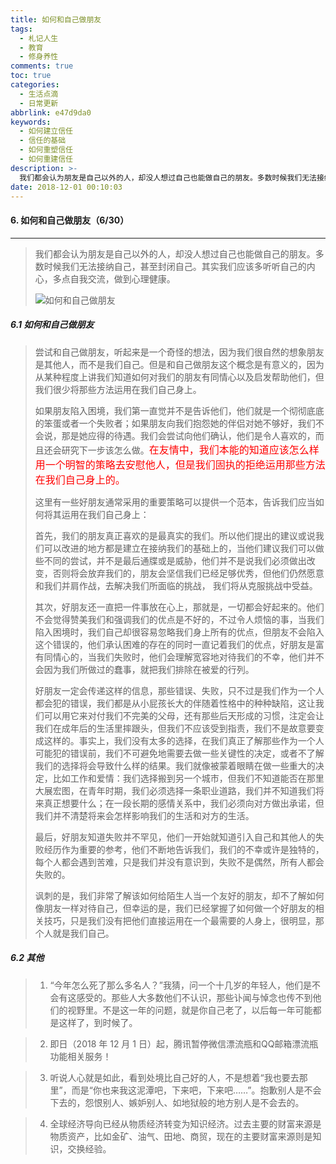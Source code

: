 ```yaml
---
title: 如何和自己做朋友
tags:
  - 札记人生
  - 教育
  - 修身养性
comments: true
toc: true
categories:
  - 生活点滴
  - 日常更新
abbrlink: e47d9da0
keywords:
  - 如何建立信任
  - 信任的基础
  - 如何重塑信任
  - 如何重建信任
description: >-
  我们都会认为朋友是自己以外的人，却没人想过自己也能做自己的朋友。多数时候我们无法接纳自己，甚至封闭自己。其实我们应该多听听自己的内心，多点自我交流，做到心理健康。
date: 2018-12-01 00:10:03
---
```

<script type="text/javascript" src="/js/src/bai.js"></script>

#### 6. 如何和自己做朋友（6/30）
---
> 我们都会认为朋友是自己以外的人，却没人想过自己也能做自己的朋友。多数时候我们无法接纳自己，甚至封闭自己。其实我们应该多听听自己的内心，多点自我交流，做到心理健康。
>
> ![如何和自己做朋友](https://wx2.sinaimg.cn/large/006tNbRwgy1fxqvdhpf1cj30z80n8dh1.jpg)

##### 6.1 如何和自己做朋友
> 尝试和自己做朋友，听起来是一个奇怪的想法，因为我们很自然的想象朋友是其他人，而不是我们自己。但是和自己做朋友这个概念是有意义的，因为从某种程度上讲我们知道如何对我们的朋友有同情心以及启发帮助他们，但我们很少将那些方法运用在我们自己身上。
>
> 如果朋友陷入困境，我们第一直觉并不是告诉他们，他们就是一个彻彻底底的笨蛋或者一个失败者；如果朋友向我们抱怨她的伴侣对她不够好，我们不会说，那是她应得的待遇。我们会尝试向他们确认，他们是令人喜欢的，而且还会研究下一步该怎么做。<font color="red" size=3>在友情中，我们本能的知道应该怎么样用一个明智的策略去安慰他人，但是我们固执的拒绝运用那些方法在我们自己身上的。</font>
>
> 这里有一些好朋友通常采用的重要策略可以提供一个范本，告诉我们应当如何将其运用在我们自己身上：
>
> 首先，我们的朋友真正喜欢的是最真实的我们。所以他们提出的建议或说我们可以改进的地方都是建立在接纳我们的基础上的，当他们建议我们可以做些不同的尝试，并不是最后通牒或是威胁，他们并不是说我们必须做出改变，否则将会放弃我们的，朋友会坚信我们已经足够优秀，但他们仍然愿意和我们并肩作战，去解决我们所面临的挑战， 我们将从克服挑战中受益。
>
> 其次，好朋友还一直把一件事放在心上，那就是，一切都会好起来的。他们不会觉得赞美我们和强调我们的优点是不好的，不过令人烦恼的事，当我们陷入困境时，我们自己却很容易忽略我们身上所有的优点，但朋友不会陷入这个错误的，他们承认困难的存在的同时一直记着我们的优点，好朋友是富有同情心的，当我们失败时，他们会理解宽容地对待我们的不幸，他们并不会因为我们所做过的蠢事，就把我们排除在被爱的行列。
>
> 好朋友一定会传递这样的信息，那些错误、失败，只不过是我们作为一个人都会犯的错误，我们都是从小屁孩长大的伴随着性格中的种种缺陷，这让我们可以用它来对付我们不完美的父母，还有那些后天形成的习惯，注定会让我们在成年后的生活里摔跟头，但我们不应该受到指责，我们不是故意要变成这样的。事实上，我们没有太多的选择，在我们真正了解那些作为一个人可能犯的错误前，我们不可避免地需要去做一些关键性的决定，或者不了解我们的选择将会导致什么样的结果。我们就像被蒙着眼睛在做一些重大的决定，比如工作和爱情：我们选择搬到另一个城市，但我们不知道能否在那里大展宏图，在青年时期，我们必须选择一条职业道路，我们并不知道我们将来真正想要什么；在一段长期的感情关系中，我们必须向对方做出承诺，但我们并不清楚将来会怎样影响我们的生活和对方的生活。
>
> 最后，好朋友知道失败并不罕见，他们一开始就知道引入自己和其他人的失败经历作为重要的参考，他们不断地告诉我们，我们的不幸或许是独特的，每个人都会遇到苦难，只是我们并没有意识到，失败不是偶然，所有人都会失败的。
>
> 讽刺的是，我们非常了解该如何给陌生人当一个友好的朋友，却不了解如何像朋友一样对待自己，但幸运的是，我们已经掌握了如何做一个好朋友的相关技巧，只是我们没有把他们直接运用在一个最需要的人身上，很明显，那个人就是我们自己。

##### 6.2 其他
> 1. “今年怎么死了那么多名人？”我猜，问一个十几岁的年轻人，他们是不会有这感受的。那些人大多数他们不认识，那些讣闻与悼念也传不到他们的视野里。不是这一年的问题，就是你自己老了，以后每一年可能都是这样了，到时候了。

> 2. 即日（2018 年 12 月 1 日）起，腾讯暂停微信漂流瓶和QQ邮箱漂流瓶功能相关服务！

> 3. 听说人心就是如此，看到处境比自己好的人，不是想着“我也要去那里”，而是“你也来我这泥潭吧，下来吧，下来吧……”。抱歉别人是不会下去的，怨恨别人、嫉妒别人、如地狱般的地方别人是不会去的。

> 4. 全球经济导向已经从物质经济转变为知识经济。过去主要的财富来源是物质资产，比如金矿、油气、田地、商贸，现在的主要财富来源则是知识，交换经验。

